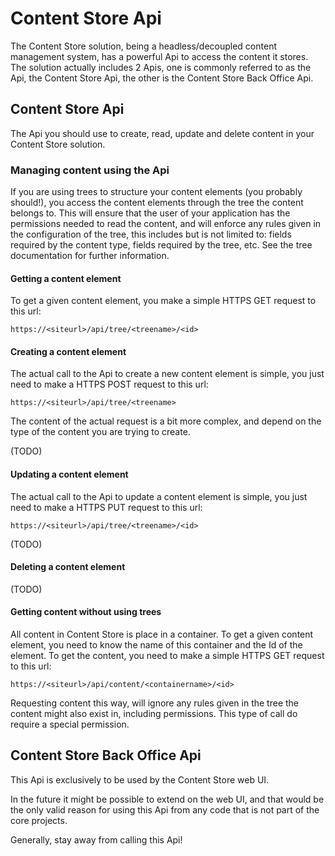 # Content Store Api

The Content Store solution, being a headless/decoupled content management system, has a powerful Api to access the content it stores. The solution actually includes 2 Apis, one is commonly referred to as the Api, the Content Store Api, the other is the Content Store Back Office Api.

## Content Store Api
The Api you should use to create, read, update and delete content in your Content Store solution.

### Managing content using the Api
If you are using trees to structure your content elements (you probably should!), you access the content elements through the tree the content belongs to.
This will ensure that the user of your application has the permissions needed to read the content, and will enforce any rules given in the configuration of the tree, this includes but is not limited to: fields required by the content type, fields required by the tree, etc.
See the tree documentation for further information.

#### Getting a content element
To get a given content element, you make a simple HTTPS GET request to this url:

```
https://<siteurl>/api/tree/<treename>/<id>
```

#### Creating a content element
The actual call to the Api to create a new content element is simple, you just need to make a HTTPS POST request to this url:

```
https://<siteurl>/api/tree/<treename>
```

The content of the actual request is a bit more complex, and depend on the type of the content you are trying to create.

(TODO)

#### Updating a content element
The actual call to the Api to update a content element is simple, you just need to make a HTTPS PUT request to this url:

```
https://<siteurl>/api/tree/<treename>/<id>
```

(TODO)

#### Deleting a content element

(TODO)

#### Getting content without using trees
All content in Content Store is place in a container. To get a given content element, you need to know the name of this container and the Id of the element. To get the content, you need to make a simple HTTPS GET request to this url:

```
https://<siteurl>/api/content/<containername>/<id>
```
Requesting content this way, will ignore any rules given in the tree the content might also exist in, including permissions. This type of call do require a special permission.

## Content Store Back Office Api
This Api is exclusively to be used by the Content Store web UI.

In the future it might be possible to extend on the web UI, and that would be the only valid reason for using this Api from any code that is not part of the core projects.

Generally, stay away from calling this Api!
